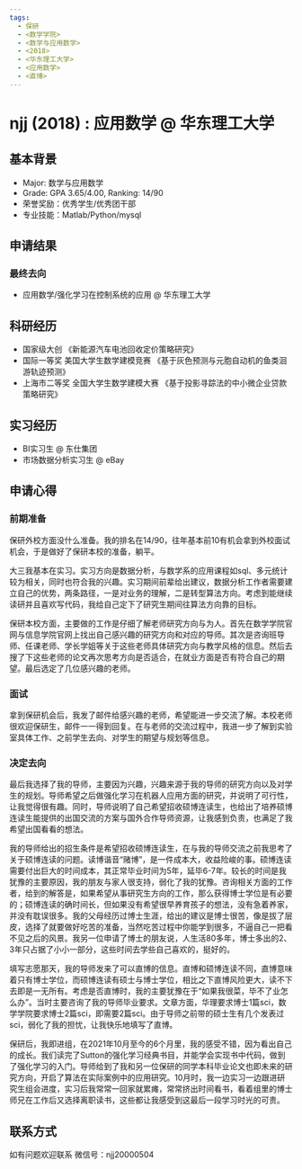 ```yaml
---
tags:
  - 保研
  - <数学学院>
  - <数学与应用数学>
  - <2018>
  - <华东理工大学>
  - <应用数学>
  - <直博>
---
```


# njj (2018) : 应用数学 @ 华东理工大学

## 基本背景

- Major: 数学与应用数学
- Grade: GPA 3.65/4.00, Ranking: 14/90
- 荣誉奖励：优秀学生/优秀团干部
- 专业技能：Matlab/Python/mysql

## 申请结果

### 最终去向

- 应用数学/强化学习在控制系统的应用 @ 华东理工大学

## 科研经历

- 国家级大创 《新能源汽车电池回收定价策略研究》
- 国际一等奖 美国大学生数学建模竞赛 《基于灰色预测与元胞自动机的鱼类洄游轨迹预测》
- 上海市二等奖 全国大学生数学建模大赛 《基于投影寻踪法的中小微企业贷款策略研究》

## 实习经历

- BI实习生 @ 东仕集团
- 市场数据分析实习生 @ eBay

## 申请心得

### **前期准备**

保研外校方面没什么准备。我的排名在14/90，往年基本前10有机会拿到外校面试机会，于是做好了保研本校的准备，躺平。

大三我基本在实习。实习方向是数据分析，与数学系的应用课程如sql、多元统计较为相关，同时也符合我的兴趣。实习期间前辈给出建议，数据分析工作者需要建立自己的优势，两条路径，一是对业务的理解，二是转型算法方向。考虑到能继续读研并且喜欢写代码，我给自己定下了研究生期间往算法方向靠的目标。

保研本校方面，主要做的工作是仔细了解老师研究方向与为人。首先在数学学院官网与信息学院官网上找出自己感兴趣的研究方向和对应的导师。其次是咨询班导师、任课老师、学长学姐等关于这些老师具体研究方向与教学风格的信息。然后去搜了下这些老师的论文再次思考方向是否适合，在就业方面是否有符合自己的期望。最后选定了几位感兴趣的老师。

### **面试**

拿到保研机会后，我发了邮件给感兴趣的老师，希望能进一步交流了解。本校老师很欢迎保研生，邮件一一得到回复。在与老师的交流过程中，我进一步了解到实验室具体工作、之前学生去向、对学生的期望与规划等信息。

### **决定去向**

最后我选择了我的导师，主要因为兴趣，兴趣来源于我的导师的研究方向以及对学生的规划。导师希望之后做强化学习在机器人应用方面的研究，并说明了可行性，让我觉得很有趣。同时，导师说明了自己希望招收硕博连读生，也给出了培养硕博连读生能提供的出国交流的方案与国外合作导师资源，让我感到负责，也满足了我希望出国看看的想法。

我的导师给出的招生条件是希望招收硕博连读生，在与我的导师交流之前我思考了关于硕博连读的问题。读博谐音“赌博”，是一件成本大，收益险峻的事。硕博连读需要付出巨大的时间成本，其正常毕业时间为5年，延毕6-7年。较长的时间是我犹豫的主要原因，我的朋友与家人很支持，弱化了我的犹豫。咨询相关方面的工作者，给到的解答是，如果希望从事研究生方向的工作，那么获得博士学位是有必要的；硕博连读的确时间长，但如果没有希望很早养育孩子的想法，没有急着养家，并没有耽误很多。我的父母经历过博士生涯，给出的建议是博士很苦，像是拔了层皮，选择了就要做好吃苦的准备，当然吃苦过程中你能学到很多，不逼自己一把看不见之后的风景。我另一位申请了博士的朋友说，人生活80多年，博士多出的2、3年只占据了小小一部分，这些时间去学些自己喜欢的，挺好的。

填写志愿那天，我的导师发来了可以直博的信息。直博和硕博连读不同，直博意味着只有博士学位，而硕博连读有硕士与博士学位，相比之下直博风险更大，读不下去即是一无所有。考虑是否直博时，我的主要犹豫在于“如果我很菜，毕不了业怎么办”。当时主要咨询了我的导师毕业要求。文章方面，华理要求博士1篇sci，数学学院要求博士2篇sci，即需要2篇sci。由于导师之前带的硕士生有几个发表过sci，弱化了我的担忧，让我快乐地填写了直博。

保研后，我即进组，在2021年10月至今的6个月里，我的感受不错，因为看出自己的成长。我们读完了Sutton的强化学习经典书目，并能学会实现书中代码，做到了强化学习的入门。导师给到了我和另一位保研的同学本科毕业论文也即未来的研究方向，开启了算法在实际案例中的应用研究。10月时，我一边实习一边跟进研究生组会进度，实习后我常常一回家就累瘫，常常挤出时间看书，看着组里的博士师兄在工作后又选择离职读书，这些都让我感受到这最后一段学习时光的可贵。

## 联系方式 

如有问题欢迎联系 微信号：njj20000504

